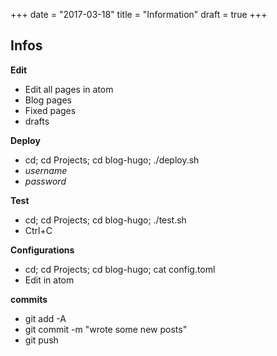 +++
date = "2017-03-18"
title = "Information"
draft = true
+++

## Infos

**Edit**

- Edit all pages in atom
- Blog pages
- Fixed pages
- drafts

**Deploy**

- cd; cd Projects; cd blog-hugo; ./deploy.sh
- _username_
- _password_

**Test**

- cd; cd Projects; cd blog-hugo; ./test.sh
- Ctrl+C

**Configurations**

- cd; cd Projects; cd blog-hugo; cat config.toml
- Edit in atom

**commits**
- git add -A
- git commit -m "wrote some new posts"
- git push
